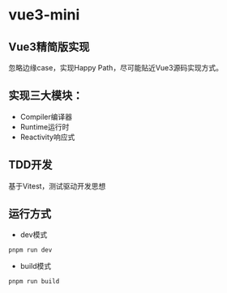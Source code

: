 # vue3-mini
## Vue3精简版实现
忽略边缘case，实现Happy Path，尽可能贴近Vue3源码实现方式。
## 实现三大模块：
- Compiler编译器
- Runtime运行时
- Reactivity响应式
## TDD开发
基于Vitest，测试驱动开发思想
## 运行方式
- dev模式
````
pnpm run dev
````
- build模式
````
pnpm run build
````
